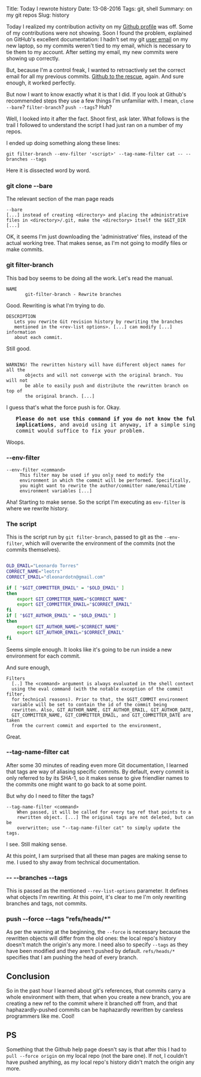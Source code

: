 Title: Today I rewrote history
Date: 13-08-2016
Tags: git, shell
Summary: on my git repos
Slug: history

Today I realized my contribution activity on my
[Github profile](https://github.com/leotrs) was off. Some of my
contributions were not showing.  Soon I found the problem, explained on
GitHub's excellent documentation: I hadn't set my git
[user email](https://help.github.com/articles/setting-your-email-in-git/)
on my new laptop, so my commits weren't tied to my email, which is
necessary to tie them to my account.  After setting my email, my new
commits were showing up correctly.

But, because I'm a control freak, I wanted to retroactively set the correct
email for all my previous commits.
[Github to the rescue](https://help.github.com/articles/changing-author-info/),
again.  And sure enough, it worked perfectly.

But now I want to know exactly what it is that I did.  If you look at
Github's recommended steps they use a few things I'm unfamiliar with.  I
mean, `clone --bare`? `filter-branch`? `push --tags`?  Huh?


Well, I looked into it after the fact.  Shoot first, ask later.  What
follows is the trail I followed to understand the script I had just ran on
a number of my repos.


I ended up doing something along these lines:

```
git filter-branch --env-filter '<script>' --tag-name-filter cat -- --branches --tags
```

Here it is dissected word by word.


### git clone --bare

The relevant section of the man page reads

```
--bare
[...] instead of creating <directory> and placing the administrative
files in <directory>/.git, make the <directory> itself the $GIT_DIR [...]
```

OK, it seems I'm just downloading the 'administrative' files, instead of
the actual working tree.  That makes sense, as I'm not going to modify
files or make commits.


### git filter-branch

This bad boy seems to be doing all the work.  Let's read the manual.

```
NAME
       git-filter-branch - Rewrite branches
```

Good.  Rewriting is what I'm trying to do.

```
DESCRIPTION
   Lets you rewrite Git revision history by rewriting the branches
   mentioned in the <rev-list options>. [...] can modify [...] information
   about each commit.
```

Still good.

```

WARNING! The rewritten history will have different object names for all the
       objects and will not converge with the original branch. You will not
       be able to easily push and distribute the rewritten branch on top of
       the original branch. [...]

```

I guess that's what the force push is for.  Okay.


<div class="highlight"><pre>
   <strong>Please do not use this command if you do not know the full
   implications</strong>, and avoid using it anyway, if a simple single
   commit would suffice to fix your problem.
</pre></div>

Woops.


### --env-filter

```
--env-filter <command>
     This filter may be used if you only need to modify the
     environment in which the commit will be performed. Specifically,
     you might want to rewrite the author/committer name/email/time
     environment variables [...]
```

Aha! Starting to make sense.  So the script I'm executing as `env-filter`
is where we rewrite history.


### The script

This is the script run by `git filter-branch`, passed to git as the
`--env-filter`, which will overwrite the environment of the commits (not
the commits themselves).

```bash

OLD_EMAIL="Leonardo Torres"
CORRECT_NAME="leotrs"
CORRECT_EMAIL="dleonardotn@gmail.com"

if [ "$GIT_COMMITTER_EMAIL" = "$OLD_EMAIL" ]
then
    export GIT_COMMITTER_NAME="$CORRECT_NAME"
    export GIT_COMMITTER_EMAIL="$CORRECT_EMAIL"
fi
if [ "$GIT_AUTHOR_EMAIL" = "$OLD_EMAIL" ]
then
    export GIT_AUTHOR_NAME="$CORRECT_NAME"
    export GIT_AUTHOR_EMAIL="$CORRECT_EMAIL"
fi

```

Seems simple enough.  It looks like it's going to be run inside a new
environment for each commit.

And sure enough,

```
Filters
  [..] The <command> argument is always evaluated in the shell context
  using the eval command (with the notable exception of the commit filter,
  for technical reasons). Prior to that, the $GIT_COMMIT environment
  variable will be set to contain the id of the commit being
  rewritten. Also, GIT_AUTHOR_NAME, GIT_AUTHOR_EMAIL, GIT_AUTHOR_DATE,
  GIT_COMMITTER_NAME, GIT_COMMITTER_EMAIL, and GIT_COMMITTER_DATE are taken
  from the current commit and exported to the environment,

```

Great.


### --tag-name-filter cat

After some 30 minutes of reading even more Git documentation, I learned
that tags are way of aliasing specific commits.  By default, every commit
is only referred to by its SHA-1, so it makes sense to give friendlier
names to the commits one might want to go back to at some point.

But why do I need to filter the tags?

```
--tag-name-filter <command>
    When passed, it will be called for every tag ref that points to a
    rewritten object. [...] The original tags are not deleted, but can be
    overwritten; use "--tag-name-filter cat" to simply update the tags.
```

I see.  Still making sense.

At this point, I am surprised that all these man pages are making sense to
me.  I used to shy away from technical documentation.


### -- --branches --tags

This is passed as the mentioned `--rev-list-options` parameter.  It defines
what objects I'm rewriting.  At this point, it's clear to me I'm only
rewriting branches and tags, not commits.


### push --force --tags "refs/heads/*"

As per the warning at the beginning, the `--force` is necessary because the
rewritten objects will differ from the old ones: the local repo's history
doesn't match the origin's any more.  I need also to specify `--tags` as
they have been modified and they aren't pushed by default.  `refs/heads/*`
specifies that I am pushing the head of every branch.


## Conclusion

So in the past hour I learned about git's references, that commits carry a
whole environment with them, that when you create a new branch, you are
creating a new ref to the commit where it branched off from, and that
haphazardly-pushed commits can be haphazardly rewritten by careless
programmers like me.  Cool!


## PS

Something that the Github help page doesn't say is that after this I had to
`pull --force origin` on my local repo (not the bare one).  If not, I
couldn't have pushed anything, as my local repo's history didn't match the
origin any more.
